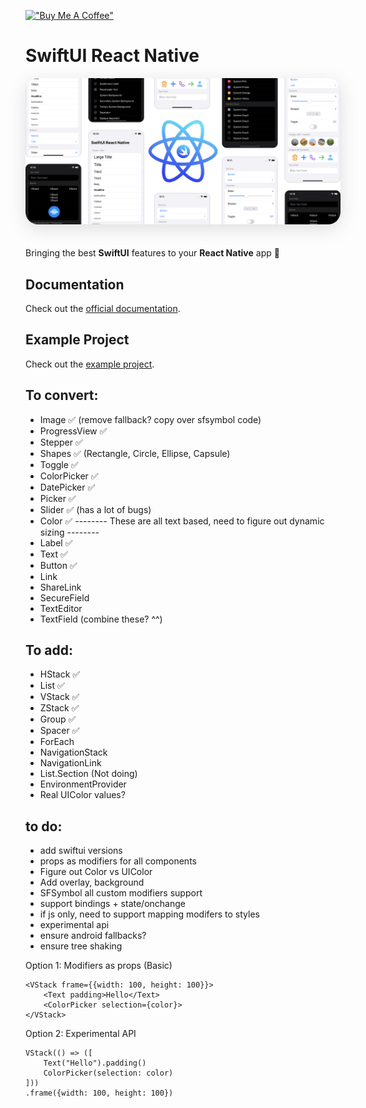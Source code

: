 [!["Buy Me A Coffee"](https://www.buymeacoffee.com/assets/img/custom_images/orange_img.png)](https://www.buymeacoffee.com/hugemathguy)

# SwiftUI React Native

<img class="cover" style="border-radius: 20px; box-shadow: rgba(100, 100, 111, 0.2) 0px 7px 29px 0px; margin-bottom: 20px" src="assets/cover.png" />

Bringing the best **SwiftUI** features to your **React Native** app :rocket:

## Documentation

Check out the [official documentation](https://swiftui-react-native.vercel.app).

## Example Project

Check out the [example project](./example/).

## To convert:

- Image ✅ (remove fallback? copy over sfsymbol code)
- ProgressView ✅
- Stepper ✅
- Shapes ✅ (Rectangle, Circle, Ellipse, Capsule)
- Toggle ✅
- ColorPicker ✅
- DatePicker ✅
- Picker ✅
- Slider ✅ (has a lot of bugs)
- Color ✅
  -------- These are all text based, need to figure out dynamic sizing --------
- Label ✅
- Text ✅
- Button ✅
- Link
- ShareLink
- SecureField
- TextEditor
- TextField (combine these? ^^)

## To add:

- HStack ✅
- List ✅
- VStack ✅
- ZStack ✅
- Group ✅
- Spacer ✅
- ForEach
- NavigationStack
- NavigationLink
- List.Section (Not doing)
- EnvironmentProvider
- Real UIColor values?

## to do:

- add swiftui versions
- props as modifiers for all components
- Figure out Color vs UIColor
- Add overlay, background
- SFSymbol all custom modifiers support
- support bindings + state/onchange
- if js only, need to support mapping modifers to styles
- experimental api
- ensure android fallbacks?
- ensure tree shaking

Option 1: Modifiers as props (Basic)

```tsx
<VStack frame={{width: 100, height: 100}}>
    <Text padding>Hello</Text>
    <ColorPicker selection={color}>
</VStack>
```

Option 2: Experimental API

```tsx
VStack(() => ([
    Text("Hello").padding()
    ColorPicker(selection: color)
]))
.frame({width: 100, height: 100})
```
